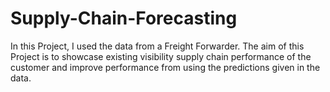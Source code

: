 # Supply-Chain-Forecasting
In this Project, I used the data from a Freight Forwarder. The aim of this Project is to showcase existing visibility supply chain performance of the customer and  improve performance from using the predictions given in the data.
